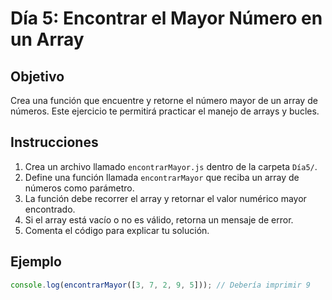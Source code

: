 # Día 5: Encontrar el Mayor Número en un Array

## Objetivo  
Crea una función que encuentre y retorne el número mayor de un array de números. Este ejercicio te permitirá practicar el manejo de arrays y bucles.

## Instrucciones  
1. Crea un archivo llamado `encontrarMayor.js` dentro de la carpeta `Día5/`.  
2. Define una función llamada `encontrarMayor` que reciba un array de números como parámetro.  
3. La función debe recorrer el array y retornar el valor numérico mayor encontrado.  
4. Si el array está vacío o no es válido, retorna un mensaje de error.  
5. Comenta el código para explicar tu solución.

## Ejemplo  
```javascript
console.log(encontrarMayor([3, 7, 2, 9, 5])); // Debería imprimir 9
